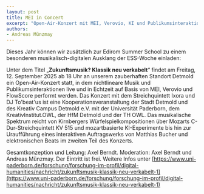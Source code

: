 ```yaml
---
layout: post
title: MEI in Concert
excerpt: "Open-Air-Konzert mit MEI, Verovio, KI und Publikumsinteraktion"
authors:
- Andreas Münzmay
---
```


Dieses Jahr können wir zusätzlich zur Edirom Summer School zu einem besonderen musikalisch-digitalen Ausklang der ESS-Woche einladen: 

Unter dem Titel „**Zukunftsmusik? Klassik neu verkabelt**“ findet am Freitag, 12. September 2025 ab 18 Uhr an unserem zauberhaften Standort Detmold ein Open-Air-Konzert statt, in dem nichtlineare Musik und Publikumsinteraktionen live und in Echtzeit auf Basis von MEI, Verovio und FlowScore performt werden. Das Konzert mit dem Streichquintett Ixora und DJ To'beat'us ist eine Kooperationsveranstaltung der Stadt Detmold und des Kreativ Campus Detmold e.V. mit der Universität Paderborn, dem KreativInstitut.OWL, der HfM Detmold und der TH OWL. Das musikalische Spektrum reicht von Kirnbergers Würfelspielkompositionen über Mozarts C-Dur-Streichquintett KV 515 und mozartbasierte KI-Experimente bis hin zur Uraufführung eines interaktiven Auftragswerks von Matthias Bucher und elektronischen Beats im zweiten Teil des Konzerts. 

Gesamtkonzeption und Leitung: Axel Berndt. Moderation: Axel Berndt und Andreas Münzmay. Der Eintritt ist frei. Weitere Infos unter [https://www.uni-paderborn.de/forschung/forschung-im-profil/digital-humanities/nachricht/zukunftsmusik-klassik-neu-verkabelt-1](https://www.uni-paderborn.de/forschung/forschung-im-profil/digital-humanities/nachricht/zukunftsmusik-klassik-neu-verkabelt-1)
